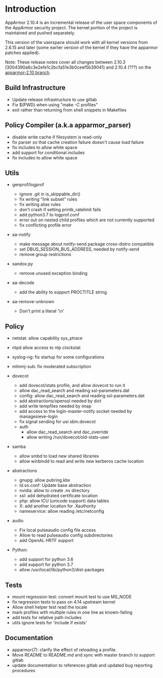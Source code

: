 Introduction
============

AppArmor 2.10.4 is an incremental release of the user space components
of the AppArmor security project. The kernel portion of the project
is maintained and pushed separately.

This version of the userspace should work with all kernel versions from
2.6.15 and later (some earlier version of the kernel if they have the
apparmor patches applied). 

Note: These release notes cover all changes between 2.10.3 (3004390a6c3e2efe1c2bcfa51e3b0ceef5b39041)
and 2.10.4 (???) on the [apparmor-2.10 branch](https://gitlab.com/apparmor/apparmor/tree/apparmor-2.10).
    


Build Infrastructure
--------------------
- Update release infrastructure to use gitlab
- Fix $(PWD) when using "make -C profiles"
- exit rather than returning from shell snippets in Makefiles


Policy Compiler (a.k.a apparmor\_parser)
----------------------------------------
- disable write cache if filesystem is read-only
- fix parser so that cache creation failure doesn't cause load failure
- fix includes to allow white space
- add support for conditional includes
- fix includes to allow white space


Utils
-----
- genprof/logprof
  - ignore .git in is_skippable_dir()
  - fix writing "link subset" rules
  - fix writing alias rules
  - don't crash if setting printk_ratelimit fails
  - add python3.7 to logprof.conf
  - error out on nested child profiles which are not currently supported
  - fix conflicting profile error
  
- aa-notify
  - make message about notify-send package cross-distro compatible
  - set DBUS_SESSION_BUS_ADDRESS, needed by notify-send
  - remove group restrictions

- sandox.py
  - remove unused exception binding

- aa-decode
  - add the ability to support PROCTITLE string

- aa-remove-unknown
  - Don't print a literal '\n'


Policy
------
- netstat: allow capability sys_ptrace
- ntpd allow access to ntp clockstat
- syslog-ng: fix startup for some configurations
- mlmmj-sub: fix moderated subscription
- dovecot
  - add dovecot/stats profile, and allow dovecot to run it
  - allow dac_read_search and reading ssl-parameters.dat
  - config: allow dac_read_search and reading ssl-parameters.dat
  - add abstractions/openssl needed by dict
  - add write tempfiles needed by imap
  - add access to the login-master-notify socket needed by managesieve-login
  - fix signal sending for usr.sbin.dovecot
  - auth
    - allow dac_read_search and dac_override
    - allow writing /run/dovecot/old-stats-user
- samba
  - allow smbd to load new shared libraries
  - allow winbindd to read and write new kerberos cache location

- abstractions
  - gnupg: allow pubring.kbx
  - ld.so.conf: Update base abstraction
  - nvidia: allow to create .nv directory
  - ssl: add dehydrated certificate location
  - php: allow ICU (unicode support) data tables
  - X: add another location for .Xauthority
  - nameservice: allow reading /etc/netconfig
- audio
  - Fix local pulseaudio config file access
  - Allow to read pulseaudio config subdirectories
  - add OpenAL HRTF support
- Python:
  - add support for python 3.6
  - add support for python 3.7
  - allow /usr/local/lib/python3/dist-packages


Tests
-----
- mount regression test: convert mount test to use MS_NODE
- fix regression tests to pass on 4.14 upstream kernel
- Allow shell helper test read the locale
- mark profiles with multiple rules in one line as known-failing
- add tests for relative path includes
- utils ignore tests for 'include if exists'


Documentation
-------------
- apparmor(7): clarify the effect of reloading a profile.
- Move README to README.md and sync with master branch to support gitlab
- update documentation to references gitlab and updated bug reporting procedures
